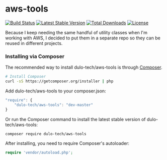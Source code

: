 # aws-tools

[![Build Status](https://travis-ci.org/dulo-tech/aws-tools.svg?branch=master)](https://travis-ci.org/dulo-tech/aws-tools)
[![Latest Stable Version](https://poser.pugx.org/dulo-tech/aws-tools/v/stable.svg)](https://packagist.org/packages/dulo-tech/aws-tools)
[![Total Downloads](https://poser.pugx.org/dulo-tech/aws-tools/downloads.svg)](https://packagist.org/packages/dulo-tech/aws-tools)
[![License](https://poser.pugx.org/dulo-tech/aws-tools/license.svg)](https://packagist.org/packages/dulo-tech/aws-tools)

Because I keep needing the same handful of utility classes when I'm working with AWS, I decided to put them in a separate repo so they can be reused in different projects.


### Installing via Composer
The recommended way to install dulo-tech/aws-tools is through [Composer](http://getcomposer.org).

```bash
# Install Composer
curl -sS https://getcomposer.org/installer | php
```

Add dulo-tech/aws-tools to your composer.json:

```javascript
"require": {
	"dulo-tech/aws-tools": "dev-master"
}
```

Or run the Composer command to install the latest stable version of dulo-tech/aws-tools:

```bash
composer require dulo-tech/aws-tools
```

After installing, you need to require Composer's autoloader:

```php
require 'vendor/autoload.php';
```
